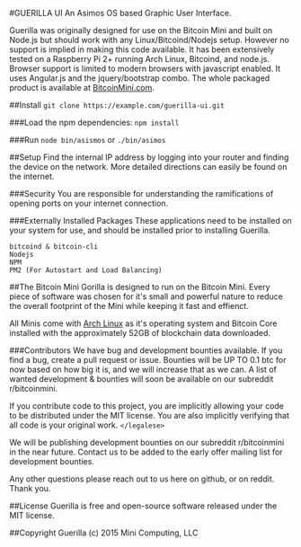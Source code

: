 #GUERILLA UI
An Asimos OS based Graphic User Interface.

Guerilla was originally designed for use on the Bitcoin Mini and built on Node.js but should work with any Linux/Bitcoind/Nodejs setup.  However no support is implied in making this code available. It has been extensively tested on a Raspberry Pi 2+ running Arch Linux, Bitcoind, and node.js. Browser support is limited to modern browsers with javascript enabled. It uses Angular.js and the jquery/bootstrap combo. The whole packaged product is available at [BitcoinMini.com](https://bitcoinmini.com/).


##Install
`git clone https://example.com/guerilla-ui.git`

###Load the npm dependencies:
`npm install`

###Run
`node bin/asismos`
or
`./bin/asimos`


##Setup
Find the internal IP address by logging into your router and finding the device on the network. More detailed directions can easily be found on the internet.


###Security
You are responsible for understanding the ramifications of opening ports on your internet connection.


###Externally Installed Packages
These applications need to be installed on your system for use, and should be installed prior to installing Guerilla.

    bitcoind & bitcoin-cli
    Nodejs
    NPM
    PM2 (For Autostart and Load Balancing)


##The Bitcoin Mini
Gorilla is designed to run on the Bitcoin Mini. Every piece of software was chosen for it's small and powerful nature to reduce the overall footprint of the Mini while keeping it fast and effienct.

All Minis come with [Arch Linux](https://www.archlinux.org/) as it's operating system and Bitcoin Core installed with the approximately 52GB of blockchain data downloaded.


###Contributors
We have bug and development bounties available. If you find a bug, create a pull request or issue. Bounties will be UP TO 0.1 btc for now based on how big it is, and we will increase that as we can. A list of wanted development & bounties will soon be available on our subreddit r/bitcoinmini. 

If you contribute code to this project, you are implicitly allowing your code to be distributed under the MIT license. You are also implicitly verifying that all code is your original work. `</legalese>`

We will be publishing development bounties on our subreddit r/bitcoinmini in the near future. Contact us to be added to the early offer mailing list for development bounties.

Any other questions please reach out to us here on github, or on reddit. Thank you.


##License
Guerilla is free and open-source software released under the MIT license.


##Copyright
Guerilla (c) 2015 Mini Computing, LLC